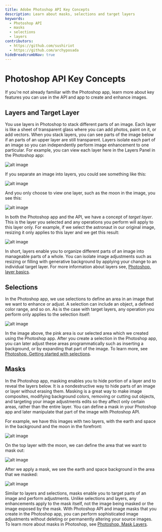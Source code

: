 ```yaml
---
title: Adobe Photoshop API Key Concepts
description: Learn about masks, selections and target layers
keywords:
  - Photoshop API 
  - masks
  - selections
  - layers
contributors:
  - https://github.com/sushiriot
  - https://github.com/archyposada
hideBreadcrumbNav: true
---
```


# Photoshop API Key Concepts
If you're not already familiar with the Photoshop app, learn more about key features you can use in the API and app to create and enhance images.

## Layers and Target Layer

You use layers in Photoshop to stack different parts of an image. Each layer is like a sheet of transparent glass where you can add photos, paint on it, or add vectors. When you stack layers, you can see parts of the image below if an parts of an upper layer are still transparent. Layers isolate each part of an image so you can independently perform image enhancement to one particular. For example, you can view each layer here in the Layers Panel in the Photoshop app:

![alt image](./all_layers.png?raw=true "Original Image")

If you separate an image into layers, you could see something like this:

![alt image](./decompose_layers.png?raw=true "Original Image")

And you only choose to view one layer, such as the moon in the image, you see this:

![alt image](./layers_earth.png?raw=true "Original Image")

In both the Photoshop app and the API, we have a concept of *target layer*. This is the layer you selected and any operations you perform will apply to this layer only. For example, if we select the astronaut in our original image, resizing it only applies to this layer and we get this result:

![alt image](./astronaut_resize.png?raw=true "Original Image")

In short, layers enable you to organize different parts of an image into manageable parts of a whole. You can isolate image adjustments such as resizing or filling with generative background by applying your change to an individual target layer. For more information about layers see, [Photoshop, layer basics](https://helpx.adobe.com/photoshop/using/layer-basics.html).

## Selections

In the Photoshop app, we use selections to define an area in an image that we want to enhance or adjust. A selection can include an object, a defined color range, and so on. As is the case with target layers, any operation you perform only applies to the selection itself:

![alt image](./astronaut_selection.png?raw=true "Original Image")

In the image above, the pink area is our selected area which we created using the Photoshop app. After you create a selection in the Photoshop app, you can later adjust these areas programmatically such as inserting a background, or by expanding that part of the image. To learn more, see [Photoshop, Getting started with selections](https://helpx.adobe.com/photoshop/using/making-selections.html).

## Masks

In the Photoshop app, masking enables you to hide portion of a layer and to reveal the layers below. It is a nondestructive way to hide parts of an image or layer without erasing them. Masking is a great way to make image composites, modifying background colors, removing or cutting out objects, and targeting your image adjustments edits so they affect only certain areas, rather than the entire layer. You can define a mask in your Photoshop app and later manipulate that part of the image with Photoshop API.

For example, we have this images with two layers, with the earth and space in the background and the moon in the forefront:

![alt image](./mask_background.png?raw=true "Original Image")

On the top layer with the moon, we can define the area that we want to mask out:

![alt image](./mask_outline.png?raw=true "Original Image")

After we apply a mask, we see the earth and space background in the area that we masked:

![alt image](./mask_applied.png?raw=true "Original Image")

Similar to layers and selections, masks enable you to target parts of an image and perform adjustments. Unlike selections and layers, any enhancements apply to the mask itself, not the image being masked or the image exposed by the mask. With Photoshop API and image masks that you create in the Photoshop app, you can perform sophisticated image adjustments without deleting or permanently altering your source images. To learn more about masks in Photoshop, see [Photoshop, Mask Layers](https://helpx.adobe.com/photoshop/using/masking-layers.html).



